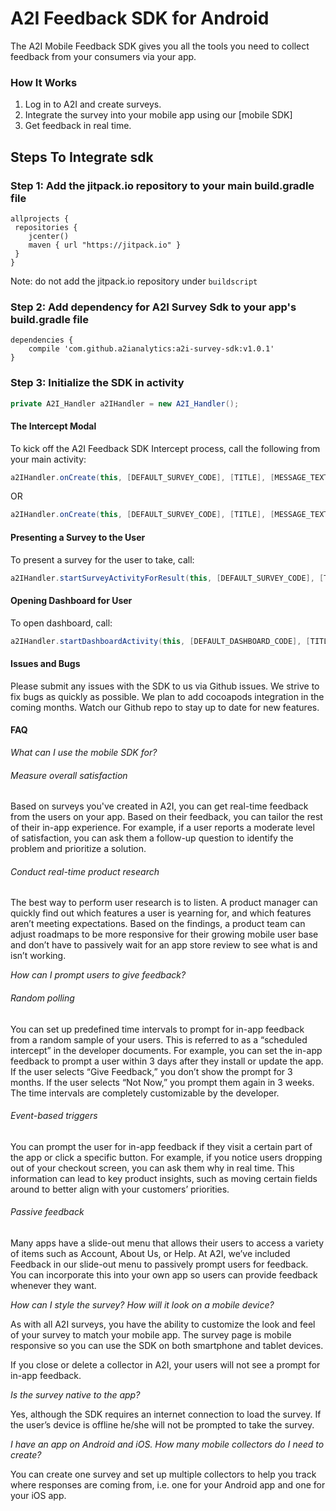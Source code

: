 # A2I Feedback SDK for Android

The A2I Mobile Feedback SDK gives you all the tools you need to collect feedback from your consumers via your app.


### How It Works

1. Log in to A2I and create surveys.
2. Integrate the survey into your mobile app using our [mobile SDK]
3. Get feedback in real time. 


## Steps To Integrate sdk
### Step 1: Add the jitpack.io repository to your main build.gradle file

```
allprojects {
 repositories {
    jcenter()
    maven { url "https://jitpack.io" }
 }
}
```
Note: do not add the jitpack.io repository under `buildscript`

### Step 2: Add dependency for A2I Survey Sdk to your app's build.gradle file

```
dependencies {
    compile 'com.github.a2ianalytics:a2i-survey-sdk:v1.0.1'
}
```

### Step 3: Initialize the SDK in activity
```java
private A2I_Handler a2IHandler = new A2I_Handler();
```

#### The Intercept Modal 
To kick off the A2I Feedback SDK Intercept process, call the following from your main activity:
```java
a2IHandler.onCreate(this, [DEFAULT_SURVEY_CODE], [TITLE], [MESSAGE_TEXT_FOR_SURVEY_DIALOG], [REQUEST_CODE]);
```
OR

```java
a2IHandler.onCreate(this, [DEFAULT_SURVEY_CODE], [TITLE], [MESSAGE_TEXT_FOR_SURVEY_DIALOG], [REQUEST_CODE], [AFTER_INSTALL_INTERVAL], [AFTER_DECLINE_INTERVAL], [AFTER_ACCEPT_INTERVAL]);
```

#### Presenting a Survey to the User
To present a survey for the user to take, call:
```java
a2IHandler.startSurveyActivityForResult(this, [DEFAULT_SURVEY_CODE], [TITLE], [REQUEST_CODE]);
```

#### Opening Dashboard for User
To open dashboard, call:
```java
a2IHandler.startDashboardActivity(this, [DEFAULT_DASHBOARD_CODE], [TITLE]);
```

#### Issues and Bugs
Please submit any issues with the SDK to us via Github issues. We strive to fix bugs as quickly as possible. We plan to add cocoapods integration in the coming months. Watch our Github repo to stay up to date for new features.

#### FAQ
*What can I use the mobile SDK for?*

###### Measure overall satisfaction
Based on surveys you've created in A2I, you can get real-time feedback from the users on your app. Based on their feedback, you can tailor the rest of their in-app experience. For example, if a user reports a moderate level of satisfaction, you can ask them a follow-up question to identify the problem and prioritize a solution.

###### Conduct real-time product research
The best way to perform user research is to listen. A product manager can quickly find out which features a user is yearning for, and which features aren’t meeting expectations. Based on the findings, a product team can adjust roadmaps to be more responsive for their growing mobile user base and don’t have to passively wait for an app store review to see what is and isn’t working.

*How can I prompt users to give feedback?*

###### Random polling
You can set up predefined time intervals to prompt for in-app feedback from a random sample of your users. This is referred to as a “scheduled intercept” in the developer documents. For example, you can set the in-app feedback to prompt a user within 3 days after they install or update the app. If the user selects “Give Feedback,” you don’t show the prompt for 3 months. If the user selects “Not Now,” you prompt them again in 3 weeks. The time intervals are completely customizable by the developer.

###### Event-based triggers
You can prompt the user for in-app feedback if they visit a certain part of the app or click a specific button. For example, if you notice users dropping out of your checkout screen, you can ask them why in real time. This information can lead to key product insights, such as moving certain fields around to better align with your customers’ priorities.

###### Passive feedback
Many apps have a slide-out menu that allows their users to access a variety of items such as Account, About Us, or Help. At A2I, we’ve included Feedback in our slide-out menu to passively prompt users for feedback. You can incorporate this into your own app so users can provide feedback whenever they want.


*How can I style the survey?  How will it look on a mobile device?*

As with all A2I surveys, you have the ability to customize the look and feel of your survey to match your mobile app.  The survey page is mobile responsive so you can use the SDK on both smartphone and tablet devices.


If you close or delete a collector in A2I, your users will not see a prompt for in-app feedback.

*Is the survey native to the app?*

Yes, although the SDK requires an internet connection to load the survey. If the user’s device is offline he/she will not be prompted to take the survey.

*I have an app on Android and iOS. How many mobile collectors do I need to create?*

You can create one survey and set up multiple collectors to help you track where responses are coming from, i.e. one for your Android app and one for your iOS app.
